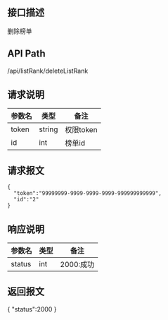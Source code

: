 ## 接口描述
删除榜单
## API Path
/api/listRank/deleteListRank
## 请求说明
|参数名   |类型    |备注             |
|---------|--------|-----------------|
|token    |string  |权限token        |
|id       |int     |榜单id           |

## 请求报文
    { 
      "token":"99999999-9999-9999-9999-999999999999",
      "id":"2"
    }
## 响应说明
|参数名   |类型    |备注             |
|---------|--------|-----------------|
|status   |int     |2000:成功        |
## 返回报文
  {
    "status":2000 
  }
